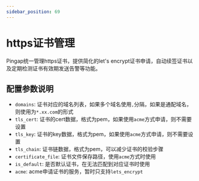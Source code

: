 ```yaml
---
sidebar_position: 69
---
```


# https证书管理

Pingap统一管理https证书，提供简化的let's encrypt证书申请，自动续签证书以及定期检测证书有效期发送告警等功能。

## 配置参数说明

- `domains`: 证书对应的域名列表，如果多个域名使用`,`分隔，如果是通配域名，则使用为`*.xx.com`的形式
- `tls_cert`: 证书的cert数据，格式为pem，如果使用`acme`方式申请，则不需要设置
- `tls_key`: 证书的key数据，格式为pem，如果使用`acme`方式申请，则不需要设置
- `tls_chain`: 证书链数据，格式为pem，可以减少证书的校验步骤
- `certificate_file`: 证书文件保存路径，使用`acme`方式时使用
- `is_default`: 是否默认证书，在无法匹配到对应证书时使用
- `acme`: acme申请证书的服务，暂时只支持`lets_encrypt`
